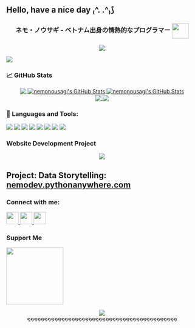 ## Hello, have a nice day ₍^. .^₎⟆

<!--
**ifindnemo/ifindnemo** is a ✨ _special_ ✨ repository because its `README.md` (this file) appears on your GitHub profile.

Here are some ideas to get you started:

- 🔭 I’m currently working on ...
- 🌱 I’m currently learning ...
- 👯 I’m looking to collaborate on ...
- 🤔 I’m looking for help with ...
- 💬 Ask me about ...
- 📫 How to reach me: ...
- 😄 Pronouns: ...
- ⚡ Fun fact: ...
-->

<h3 align="center">ネモ・ノウサギ - ベトナム出身の情熱的なプログラマー <img align="center" src="https://github.com/user-attachments/assets/8e7e33fb-4ce4-44fa-9ab8-93fa7ac7bef9" height=40px width=44px/></h3>

<p align="center">
<img align="center" src="https://github.com/user-attachments/assets/92e94c3f-6a3a-45e4-b937-87ca2299099d"/>
</p>

![](https://komarev.com/ghpvc/?username=ifindnemo&color=ff69b4)

<h3 align="left">📈 GitHub Stats</h3>
<p align="center">
<a href="https://github.com/ifindnemo">
  <img align="center" src="https://github-readme-stats-ifindnemos-projects.vercel.app/api/top-langs/?username=ifindnemo&hide=scss,java,html,tex&theme=tokyonight&show_icons=true&line_height=27&langs_count=3" />
</a>

<a href="https://github.com/ifindnemo">
  <img align="center" src="https://github-readme-stats-ifindnemos-projects.vercel.app/api?username=ifindnemo&theme=tokyonight&count_private=true&show_icons=true&line_height=27&include_all_commits=true&rank_icon=github" alt="nemonousagi's GitHub Stats" />
</a>

<a href="https://github.com/ifindnemo">
  <img align="center" src="https://github-readme-streak-stats-ifindnemos-projects.vercel.app?user=ifindnemo&theme=tokyonight&hide_border=false" alt="nemonousagi's GitHub Stats" />
</a>

<br>
<a href="https://github.com/ifindnemo/phat-hien-gian-lan">
  <img align="center" src="https://github-readme-stats.vercel.app/api/pin/?username=ifindnemo&repo=phat-hien-gian-lan&theme=tokyonight&show_owner=true&description_lines_count=2" />
</a>

<a href="https://github.com/ifindnemo/toolScrapingFB">
  <img align="center" src="https://github-readme-stats.vercel.app/api/pin/?username=ifindnemo&repo=toolScrapingFB&theme=tokyonight&show_owner=true&description_lines_count=2" />
</a>
</p>

<h3 align="left">🔧 Languages and Tools:</h3>

![](https://img.shields.io/badge/Code-Python-purple?style=flat&logo=python&logoColor=white&color=blue)
![](https://img.shields.io/badge/Cloud-Heroku-purple?style=flat&logo=heroku&logoColor=white&color=B78DEF)
![](https://img.shields.io/badge/Database-MongoDB-purple?style=flat&logo=mongodb&logoColor=white&color=green)
![](https://img.shields.io/badge/Database-SQLite-green?style=flat&logo=sqlite&logoColor=white&color=6ac5fe)
![](https://img.shields.io/badge/Framework-DJango-green?style=flat&logo=django&logoColor=white&color=092e20)
![](https://img.shields.io/badge/Framework-Flask-green?style=flat&logo=flask&logoColor=white&color=6ac5fe)
![](https://img.shields.io/badge/ML%2FDL%20Framework-TensorFlow-orange?logo=tensorflow)
![](https://img.shields.io/badge/ML%2FDL%20Framework-PyTorch-orange?logo=pytorch)

<h3 align="left">Website Development Project</h3>
<p align="center">
<img align="center" src="https://user-images.githubusercontent.com/74038190/243078834-72903324-cf57-4e90-80a6-ed3c9734e0ed.gif"/>
<h2>Project: Data Storytelling: <a href="https://nemodev.pythonanywhere.com" target="_blank">nemodev.pythonanywhere.com</a></h2>
</p>

<h3 align="left">Connect with me:</h3>
<p align="left"> <a href="https://discord.com/users/nemodev" target="_blank" rel="noreferrer"> <picture> <source media="(prefers-color-scheme: dark)" srcset="https://raw.githubusercontent.com/danielcranney/readme-generator/main/public/icons/socials/discord-dark.svg" /> <source media="(prefers-color-scheme: light)" srcset="https://raw.githubusercontent.com/danielcranney/readme-generator/main/public/icons/socials/discord.svg" /> <img src="https://raw.githubusercontent.com/danielcranney/readme-generator/main/public/icons/socials/discord.svg" width="32" height="32" /> </picture> </a> <a href="https://www.facebook.com/toannguyen.8640/" target="_blank" rel="noreferrer"> <picture> <source media="(prefers-color-scheme: dark)" srcset="https://raw.githubusercontent.com/danielcranney/readme-generator/main/public/icons/socials/facebook-dark.svg" /> <source media="(prefers-color-scheme: light)" srcset="https://raw.githubusercontent.com/danielcranney/readme-generator/main/public/icons/socials/facebook.svg" /> <img src="https://raw.githubusercontent.com/danielcranney/readme-generator/main/public/icons/socials/facebook.svg" width="32" height="32" /> </picture> </a> <a href="https://www.github.com/ifindnemo" target="_blank" rel="noreferrer"> <picture> <source media="(prefers-color-scheme: dark)" srcset="https://raw.githubusercontent.com/danielcranney/readme-generator/main/public/icons/socials/github-dark.svg" /> <source media="(prefers-color-scheme: light)" srcset="https://raw.githubusercontent.com/danielcranney/readme-generator/main/public/icons/socials/github.svg" /> <img src="https://raw.githubusercontent.com/danielcranney/readme-generator/main/public/icons/socials/github.svg" width="32" height="32" /> </picture> </a></p>

### Support Me

<a href="https://www.buymeacoffee.com/nousagi"><img src="https://cdn.buymeacoffee.com/buttons/v2/default-yellow.png" width="150"/></a>


<p align="center">
<img align="center" src="https://github.com/user-attachments/assets/bad26b65-4c3a-4886-a023-0ba53eeef4b4"/><br>
໑໑໑໑໑໑໑໑໑໑໑໑໑໑໑໑໑໑໑໑໑໑໑໑໑໑໑໑໑໑໑໑໑໑໑໑໑໑໑໑໑໑໑໑
</p>



